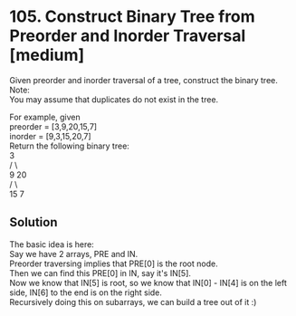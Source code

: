 # 105. Construct Binary Tree from Preorder and Inorder Traversal [medium]       
Given preorder and inorder traversal of a tree, construct the binary tree.     
Note:   
You may assume that duplicates do not exist in the tree.     

For example, given    
preorder = [3,9,20,15,7]   
inorder = [9,3,15,20,7]    
Return the following binary tree:     
    3    
   / \   
  9  20   
    /  \   
   15   7    


## Solution     

The basic idea is here:   
Say we have 2 arrays, PRE and IN.    
Preorder traversing implies that PRE[0] is the root node.   
Then we can find this PRE[0] in IN, say it's IN[5].   
Now we know that IN[5] is root, so we know that IN[0] - IN[4] is on the left side, IN[6] to the end is on the right side.    
Recursively doing this on subarrays, we can build a tree out of it :)     






